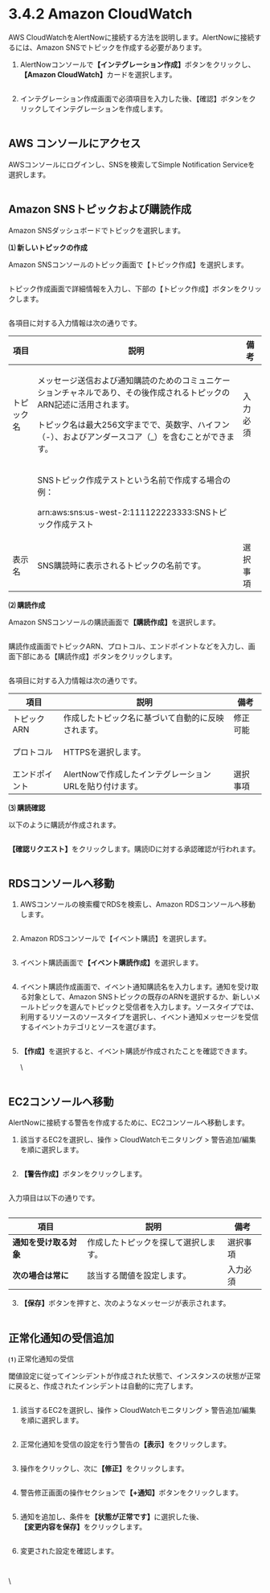 # 3.4.2 Amazon CloudWatch

AWS CloudWatchをAlertNowに接続する方法を説明します。AlertNowに接続するには、Amazon SNSでトピックを作成する必要があります。



1. AlertNowコンソール&#x3067;**【インテグレーション作成】**&#x30DC;タンをクリックし、**【Amazon CloudWatch】**&#x30AB;ードを選択します。

<figure><img src="../../.gitbook/assets/image (320).png" alt=""><figcaption></figcaption></figure>

2. インテグレーション作成画面で必須項目を入力した後、【確認】ボタンをクリックしてインテグレーションを作成します。

<figure><img src="../../.gitbook/assets/image (321).png" alt=""><figcaption></figcaption></figure>

## **AWS コンソールにアクセス**

AWSコンソールにログインし、SNSを検索してSimple Notification Serviceを選択します。

<figure><img src="../../.gitbook/assets/image (322).png" alt=""><figcaption></figcaption></figure>

## **Amazon SNSトピックおよび購読作成**

Amazon SNSダッシュボードでトピックを選択します。



**⑴ 新しいトピックの作成**&#x20;

Amazon SNSコンソールのトピック画面で【トピック作成】を選択します。

<figure><img src="../../.gitbook/assets/image (323).png" alt=""><figcaption></figcaption></figure>

トピック作成画面で詳細情報を入力し、下部の【トピック作成】ボタンをクリックします。

<figure><img src="../../.gitbook/assets/image (324).png" alt=""><figcaption></figcaption></figure>

各項目に対する入力情報は次の通りです。

| 項目          | 説明                                                                                                                                       | 備考          |
| ----------- | ---------------------------------------------------------------------------------------------------------------------------------------- | ----------- |
| トピック名       | <p>メッセージ送信および通知購読のためのコミュニケーションチャネルであり、その後作成されるトピックのARN記述に活用されます。</p><p> </p><p>トピック名は最大256文字までで、英数字、ハイフン（-）、およびアンダースコア（_）を含むことができます。</p> | 入力必須        |
| <p><br></p> | <p>SNSトピック作成テストという名前で作成する場合の例：</p><p> </p><p>arn:aws:sns:us-west-2:111122223333:SNSトピック作成テスト</p>                                         | <p><br></p> |
| 表示名         | SNS購読時に表示されるトピックの名前です。                                                                                                                   | 選択事項        |



**⑵ 購読作成**

Amazon SNSコンソールの購読画面&#x3067;**【購読作成】**&#x3092;選択します。

<figure><img src="../../.gitbook/assets/image (325).png" alt=""><figcaption></figcaption></figure>

購読作成画面でトピックARN、プロトコル、エンドポイントなどを入力し、画面下部にある【購読作成】ボタンをクリックします。



<figure><img src="../../.gitbook/assets/image (326).png" alt=""><figcaption></figcaption></figure>

各項目に対する入力情報は次の通りです。

| 項目      | 説明                                | 備考          |
| ------- | --------------------------------- | ----------- |
| トピックARN | 作成したトピック名に基づいて自動的に反映されます。         | 修正可能        |
| プロトコル   | HTTPSを選択します。                      | <p><br></p> |
| エンドポイント | AlertNowで作成したインテグレーションURLを貼り付けます。 | 選択事項        |



**⑶ 購読確認**

以下のように購読が作成されます。

<figure><img src="../../.gitbook/assets/image (133).png" alt=""><figcaption></figcaption></figure>

**【確認リクエスト】**&#x3092;クリックします。購読IDに対する承認確認が行われます。

<figure><img src="https://lh7-rt.googleusercontent.com/docsz/AD_4nXcavlFH2FV3XbHE9uYTLGtKCZTUVtEOFLnQ9nZnoQxNOPFZeEnwRDScCS8chTv7pVvO-9bacsQqDYbr3k5g_giMBRHDH_ZA6C_To51SpG2oGFAsKHtvXtAZWJbGabgUTOalg7k8HPFOrMHUTIXffjpa87A9?key=0Xa7fMJhbTOfjN6ztS0Ywg" alt=""><figcaption></figcaption></figure>



## **RDSコンソールへ移動**

1. AWSコンソールの検索欄でRDSを検索し、Amazon RDSコンソールへ移動します。

<figure><img src="../../.gitbook/assets/image (134).png" alt=""><figcaption></figcaption></figure>

2. Amazon RDSコンソールで【イベント購読】を選択します。

<figure><img src="../../.gitbook/assets/image (135).png" alt=""><figcaption></figcaption></figure>



3. イベント購読画面&#x3067;**【イベント購読作成】**&#x3092;選択します。

<figure><img src="../../.gitbook/assets/image (136).png" alt=""><figcaption></figcaption></figure>

4. イベント購読作成画面で、イベント通知購読名を入力します。通知を受け取る対象として、Amazon SNSトピックの既存のARNを選択するか、新しいメールトピックを選んでトピックと受信者を入力します。ソースタイプでは、利用するリソースのソースタイプを選択し、イベント通知メッセージを受信するイベントカテゴリとソースを選びます。

<figure><img src="../../.gitbook/assets/image (137).png" alt=""><figcaption></figcaption></figure>

5.  **【作成】**&#x3092;選択すると、イベント購読が作成されたことを確認できます。

    \


    <figure><img src="https://lh7-rt.googleusercontent.com/docsz/AD_4nXdDcYWap7c9gQWh3tP0y1KqZHO-IP_TG_8ecDN0YRxjQ8-hC0m9VsPrqCzTyyHSCPjlgjN9jIv9Wym0_IeFnmh4k5uA-dm-9tlfYBELyMg2SetfEcggpTh7SgFI1j4H8omQhZtsMeXbj5WtY5MC1atqu5k?key=0Xa7fMJhbTOfjN6ztS0Ywg" alt=""><figcaption></figcaption></figure>



## **EC2コンソールへ移動**

AlertNowに接続する警告を作成するために、EC2コンソールへ移動します。



1. 該当するEC2を選択し、操作 > CloudWatchモニタリング > 警告追加/編集を順に選択します。

<figure><img src="../../.gitbook/assets/image (138).png" alt=""><figcaption></figcaption></figure>

2. **【警告作成】**&#x30DC;タンをクリックします。

<figure><img src="../../.gitbook/assets/image (327).png" alt=""><figcaption></figcaption></figure>

入力項目は以下の通りです。

<figure><img src="../../.gitbook/assets/image (328).png" alt=""><figcaption></figcaption></figure>

| 項目            | 説明                 | 備考   |
| ------------- | ------------------ | ---- |
| **通知を受け取る対象** | 作成したトピックを探して選択します。 | 選択事項 |
| **次の場合は常に**   | 該当する閾値を設定します。      | 入力必須 |



3.  **【保存】**&#x30DC;タンを押すと、次のようなメッセージが表示されます。

    <figure><img src="https://lh7-rt.googleusercontent.com/docsz/AD_4nXfk7ZAB9bggE-cpf4uZE-wZECUl_tdAL3JkBcbU1h9uG528ZQhtKEFEKBKu-769td2BQLKBbrjRqhQIPDQ52udxDe5IlAdb3-i5vS4IUy-mfyzoN0KycQCXzOohz7qSHK8rCugNQ2d1jpf9eFHWkmjbsP0i?key=0Xa7fMJhbTOfjN6ztS0Ywg" alt=""><figcaption></figcaption></figure>



## **正常化通知の受信追加**



**⑴** 正常化通知の受信

閾値設定に従ってインシデントが作成された状態で、インスタンスの状態が正常に戻ると、作成されたインシデントは自動的に完了します。

<figure><img src="../../.gitbook/assets/image (329).png" alt=""><figcaption></figcaption></figure>



1. 該当するEC2を選択し、操作 > CloudWatchモニタリング > 警告追加/編集を順に選択します。

<figure><img src="../../.gitbook/assets/image (330).png" alt=""><figcaption></figcaption></figure>



2. 正常化通知を受信の設定を行う警告&#x306E;**【表示】**&#x3092;クリックします。

<figure><img src="../../.gitbook/assets/image (331).png" alt=""><figcaption></figcaption></figure>

3. 操作をクリックし、次&#x306B;**【修正】**&#x3092;クリックします。

<figure><img src="../../.gitbook/assets/image (332).png" alt=""><figcaption></figcaption></figure>

4. 警告修正画面の操作セクション&#x3067;**【+通知】**&#x30DC;タンをクリックします。

<figure><img src="../../.gitbook/assets/image (334).png" alt=""><figcaption></figcaption></figure>

5. 通知を追加し、条件&#x3092;**【状態が正常です】**&#x306B;選択した後、**【変更内容を保存】**&#x3092;クリックします。

<figure><img src="../../.gitbook/assets/image (335).png" alt=""><figcaption></figcaption></figure>

6. 変更された設定を確認します。

<figure><img src="../../.gitbook/assets/image (337).png" alt=""><figcaption></figcaption></figure>

<figure><img src="https://lh7-rt.googleusercontent.com/docsz/AD_4nXe5ctA1-oHMjckw8c-Zhc6Kn8hYUQnOuV44Dp89sJZBfMdPgboU7rjMUrMrEh1oCaM0atWmLhmqw1JIKYn_1PCyt_HeTByGz18uooH_6Gi9i6c7XHIwmXHyxxeQinZe5hp1jEVdcxXTK5QlrsLIJp_aS7_C?key=0Xa7fMJhbTOfjN6ztS0Ywg" alt=""><figcaption></figcaption></figure>

\
